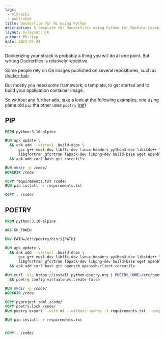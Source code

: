```yaml
---
tags:
 - old-wiki
 - published
title: Dockerfile for ML using Python
description: A template for Dockerfiles using Python for Machine Learning Applications
layout: mylayout.njk
author: Philipp
date: 2023-07-24
---
```


Dockerizing your strack is probably a thing you will do at one point.
But writing Dockerfiles is relatively repetitive.

Some people rely on OS images published on several repositories, such as [docker-hub](https://hub.docker.com).

But mostly you need some framework, a template, to get started and to build your application container image. 

So without any further ado, take a look at the following examples, one using plane old `pip` the other uses `poetry` ([ref](https://python-poetry.org/docs/))

## PIP

```dockerfile
FROM python:3.10-alpine

RUN apk update \
  && apk add --virtual .build-deps \
      gcc g++ musl-dev libffi-dev linux-headers python3-dev libstdc++ \
      libgfortran gfortran lapack-dev libpng-dev build-base wget openblas-dev \
  && apk add curl bash git coreutils

RUN mkdir -p /code/
WORKDIR /code

COPY requirements.txt /code/
RUN pip install -r requirements.txt

COPY . /code/
```

## POETRY
```dockerfile
FROM python:3.10-alpine

ARG GH_TOKEN

ENV PATH=/etc/poetry/bin:${PATH}

RUN apk update \
  && apk add --virtual .build-deps \
      gcc g++ musl-dev libffi-dev linux-headers python3-dev libstdc++ \
      libgfortran gfortran lapack-dev libpng-dev build-base wget openblas-dev \
  && apk add curl bash git openssh openssh-client coreutils

RUN curl -sSL https://install.python-poetry.org | POETRY_HOME=/etc/poetry python3 - \
  && poetry config virtualenvs.create false

RUN mkdir -p /code/
WORKDIR /code

COPY pyproject.toml /code/
COPY poetry.lock /code/
RUN poetry export --with ml --without-hashes -f requirements.txt --output requirements.txt

RUN pip install -r requirements.txt


COPY . /code/
```
